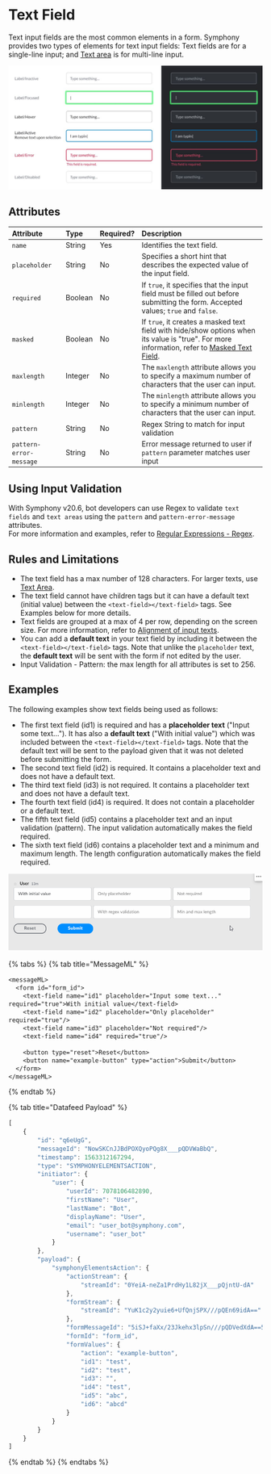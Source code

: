 # Text Field

Text input fields are the most common elements in a form. Symphony provides two types of elements for text input fields: Text fields are for a single-line input; and [Text area](text-area.md) is for multi-line input.

![](../../../.gitbook/assets/0706421-text-area.jpg)

## Attributes

| Attribute | Type | Required? | Description |
| :--- | :--- | :--- | :--- |
| `name` | String | Yes | Identifies the text field. |
| `placeholder` | String | No | Specifies a short hint that describes the expected value of the input field. |
| `required` | Boolean | No | If `true`, it specifies that the input field must be filled out before submitting the form. Accepted values; `true` and `false`. |
| `masked` | Boolean | No | If `true`, it creates a masked text field with hide/show options when its value is "true". For more information, refer to [Masked Text Field](masked-text-field.md). |
| `maxlength` | Integer | No | The `maxlength` attribute allows you to specify a maximum number of characters that the user can input. |
| `minlength` | Integer | No | The `minlength` attribute allows you to specify a minimum number of characters that the user can input. |
| `pattern` | String | No | Regex String to match for input validation |
| `pattern-error-message` | String | No | Error message returned to user if `pattern` parameter matches user input |

## Using Input Validation

With Symphony v20.6, bot developers can use Regex to validate `text fields` and `text areas` using the `pattern` and `pattern-error-message` attributes.  
For more information and examples, refer to [Regular Expressions - Regex](../regular-expressions-regex.md).

## Rules and Limitations

* The text field has a max number of 128 characters. For larger texts, use [Text Area](text-area.md).
* The text field cannot have children tags but it can have a default text \(initial value\) between the `<text-field></text-field>` tags. See Examples below for more details.
* Text fields are grouped at a max of 4 per row, depending on the screen size. For more information, refer to [Alignment of input texts](alignment-of-input-texts.md).
* You can add a **default text** in your text field by including it between the `<text-field></text-field>` tags. Note that unlike the `placeholder` text, the **default text** will be sent with the form if not edited by the user.
* Input Validation - Pattern: the max length for all attributes is set to 256.

## Examples

The following examples show text fields being used as follows:

* The first text field \(id1\) is required and has a **placeholder text** \("Input some text..."\). It has also a **default text** \("With initial value"\) which was included between the `<text-field></text-field>` tags. Note that the default text will be sent to the payload given that it was not deleted before submitting the form.
* The second text field \(id2\) is required. It contains a placeholder text and does not have a default text.
* The third text field \(id3\) is not required. It contains a placeholder text and does not have a default text.
* The fourth text field \(id4\) is required. It does not contain a placeholder or a default text.
* The fifth text field \(id5\) contains a placeholder text and an input validation \(pattern\). The input validation automatically makes the field required.
* The sixth text field \(id6\) contains a placeholder text and a minimum and maximum length. The length configuration automatically makes the field required.

![](../../../.gitbook/assets/250df12-text_field.gif)

{% tabs %}
{% tab title="MessageML" %}
```markup
<messageML>
  <form id="form_id">
    <text-field name="id1" placeholder="Input some text..." required="true">With initial value</text-field>
    <text-field name="id2" placeholder="Only placeholder" required="true"/>
    <text-field name="id3" placeholder="Not required"/>
    <text-field name="id4" required="true"/>        

    <button type="reset">Reset</button> 
    <button name="example-button" type="action">Submit</button> 
  </form>
</messageML>
```
{% endtab %}

{% tab title="Datafeed Payload" %}
```javascript
[
    {
        "id": "q6eUgG",
        "messageId": "NowSKCnJJBdPOXQyoPQg8X___pQDVWaBbQ",
        "timestamp": 1563312167294,
        "type": "SYMPHONYELEMENTSACTION",
        "initiator": {
            "user": {
                "userId": 7078106482890,
                "firstName": "User",
                "lastName": "Bot",
                "displayName": "User",
                "email": "user_bot@symphony.com",
                "username": "user_bot"
            }
        },
        "payload": {
            "symphonyElementsAction": {
                "actionStream": {
                    "streamId": "0YeiA-neZa1PrdHy1L82jX___pQjntU-dA"
                },
                "formStream": {
                    "streamId": "YuK1c2y2yuie6+UfQnjSPX///pQEn69idA=="
                },
                "formMessageId": "5iSJ+faXx/23Jkehx3lpSn///pQDVedXdA==5587",
                "formId": "form_id",
                "formValues": {
                    "action": "example-button",
                    "id1": "test",
                    "id2": "test",
                    "id3": "",
                    "id4": "test",
                    "id5": "abc",
                    "id6": "abcd"
                }
            }
        }
    }
]
```
{% endtab %}
{% endtabs %}

